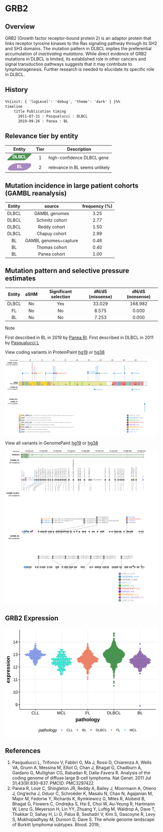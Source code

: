 # GRB2
## Overview
GRB2 (Growth factor receptor-bound protein 2) is an adaptor protein that links receptor tyrosine kinases to the Ras signaling pathway through its SH2 and SH3 domains. The mutation pattern in DLBCL implies the preferential accumulation of *inactivating mutations*. While direct evidence of GRB2 mutations in DLBCL is limited, its established role in other cancers and signal transduction pathways suggests that it may contribute to lymphomagenesis. Further research is needed to elucidate its specific role in DLBCL.
## History
```mermaid
%%{init: { 'logLevel': 'debug', 'theme': 'dark' } }%%
timeline
    title Publication timing
      2011-07-31 : Pasqualucci : DLBCL
      2019-09-26 : Panea : BL
```
## Relevance tier by entity

|Entity|Tier|Description                           |
|:------:|:----:|--------------------------------------|
|![DLBCL](images/icons/DLBCL_tier1.png) |1   |high-confidence DLBCL gene            |
|![BL](images/icons/BL_tier2.png)    |2   |relevance in BL seems unlikely|

## Mutation incidence in large patient cohorts (GAMBL reanalysis)

|Entity|source               |frequency (%)|
|:------:|:---------------------:|:-------------:|
|DLBCL |GAMBL genomes        |3.25         |
|DLBCL |Schmitz cohort       |2.77         |
|DLBCL |Reddy cohort         |1.50         |
|DLBCL |Chapuy cohort        |2.99         |
|BL    |GAMBL genomes+capture|0.46         |
|BL    |Thomas cohort        |0.40         |
|BL    |Panea cohort         |1.00         |

## Mutation pattern and selective pressure estimates

|Entity|aSHM|Significant selection|dN/dS (missense)|dN/dS (nonsense)|
|:------:|:----:|:---------------------:|:----------------:|:----------------:|
|DLBCL |No  |Yes                  |33.029          |168.982         |
|FL    |No  |No                   | 8.575          |  0.000         |
|BL    |No  |No                   | 7.253          |  0.000         |


> [!NOTE]
> First described in BL in 2019 by [Panea RI](https://pubmed.ncbi.nlm.nih.gov/31558468). First described in DLBCL in 2011 by [Pasqualucci L](https://pubmed.ncbi.nlm.nih.gov/21804550)


View coding variants in ProteinPaint [hg19](https://morinlab.github.io/LLMPP/GAMBL/GRB2_protein.html)  or [hg38](https://morinlab.github.io/LLMPP/GAMBL/GRB2_protein_hg38.html)

![image](images/proteinpaint/GRB2_NM_002086.svg)

View all variants in GenomePaint [hg19](https://morinlab.github.io/LLMPP/GAMBL/GRB2.html)  or [hg38](https://morinlab.github.io/LLMPP/GAMBL/GRB2_hg38.html)

![image](images/proteinpaint/GRB2.svg)
## GRB2 Expression
![image](images/gene_expression/GRB2_by_pathology.svg)
<!-- ORIGIN: pasqualucciAnalysisCodingGenome2011 -->
<!-- DLBCL: pasqualucciAnalysisCodingGenome2011 -->
<!-- BL: paneaWholeGenomeLandscape2019 -->
## References
1.  Pasqualucci L, Trifonov V, Fabbri G, Ma J, Rossi D, Chiarenza A, Wells VA, Grunn A, Messina M, Elliot O, Chan J, Bhagat G, Chadburn A, Gaidano G, Mullighan CG, Rabadan R, Dalla-Favera R. Analysis of the coding genome of diffuse large B-cell lymphoma. Nat Genet. 2011 Jul 31;43(9):830–837. PMCID: PMC3297422
2.  Panea R, Love C, Shingleton JR, Reddy A, Bailey J, Moormann A, Otieno J, Ong’echa J, Oduor C, Schroêder K, Masalu N, Chao N, Agajanian M, Major M, Fedoriw Y, Richards K, Rymkiewicz G, Miles R, Alobeid B, Bhagat G, Flowers C, Ondrejka S, Hsi E, Choi W, Au-Yeung R, Hartmann W, Lenz G, Meyerson H, Lin YY, Zhuang Y, Luftig M, Waldrop A, Dave T, Thakkar D, Sahay H, Li G, Palus B, Seshadri V, Kim S, Gascoyne R, Levy S, Mukhopadhyay M, Dunson D, Dave S. The whole genome landscape of Burkitt lymphoma subtypes. Blood. 2019; 
